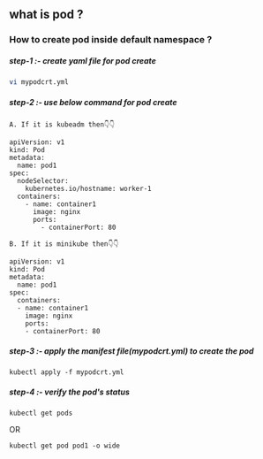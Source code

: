 ## what is pod ?








### How to create pod inside default namespace ?


##### step-1 :- create yaml file for pod create


```bash
vi mypodcrt.yml
```


##### step-2 :- use below command for pod create


`A. If it is kubeadm then👇👇`


```
apiVersion: v1
kind: Pod
metadata:
  name: pod1
spec:
  nodeSelector:
    kubernetes.io/hostname: worker-1
  containers:
    - name: container1
      image: nginx
      ports:
        - containerPort: 80

```


`B. If it is minikube then👇👇`


```
apiVersion: v1
kind: Pod
metadata:
  name: pod1
spec:
  containers:
  - name: container1
    image: nginx
    ports:
    - containerPort: 80

```


##### step-3 :- apply the manifest file(mypodcrt.yml) to create the pod


```
kubectl apply -f mypodcrt.yml
```


##### step-4 :- verify the pod's status


```
kubectl get pods
```

OR


```
kubectl get pod pod1 -o wide

```
